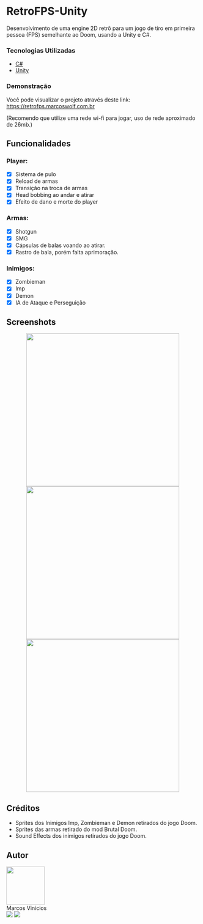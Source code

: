 # RetroFPS-Unity

Desenvolvimento de uma engine 2D retrô para um jogo de tiro em primeira pessoa (FPS) semelhante ao Doom, usando a Unity e C#.

### Tecnologias Utilizadas

* [C#](https://dotnet.microsoft.com/pt-br/languages/csharp)
* [Unity](https://unity.com)

### Demonstração

Você pode visualizar o projeto através deste link: <br/>
<a target="_blank" href="https://retrofps.marcoswolf.com.br">https://retrofps.marcoswolf.com.br</a>

(Recomendo que utilize uma rede wi-fi para jogar, uso de rede aproximado de 26mb.)

## Funcionalidades

### Player:
- [X] Sistema de pulo
- [X] Reload de armas
- [X] Transição na troca de armas
- [X] Head bobbing ao andar e atirar
- [X] Efeito de dano e morte do player

### Armas:
- [x] Shotgun
- [x] SMG
- [X] Cápsulas de balas voando ao atirar.
- [X] Rastro de bala, porém falta aprimoração.

### Inimigos:
- [x] Zombieman
- [x] Imp
- [x] Demon
- [X] IA de Ataque e Perseguição

## Screenshots

<p align="center">
  <img src="https://github.com/MarcosWolf/retroFPS/assets/26293082/28ddc0b0-cd5b-486c-bccb-395499ebdd65" width="400px">
  <img src="https://github.com/MarcosWolf/retroFPS/assets/26293082/0c8e8d36-42a3-412a-9602-984d1aa34d8f" width="400px">
  <img src="https://github.com/MarcosWolf/retroFPS/assets/26293082/bd724197-7a8a-4acc-b6b9-10a61c55dc16" width="400px">
</p>

## Créditos

- Sprites dos Inimigos Imp, Zombieman e Demon retirados do jogo Doom.
- Sprites das armas retirado do mod Brutal Doom.
- Sound Effects dos inimigos retirados do jogo Doom.
 
## Autor

<a href="https://www.marcoswolf.com.br/">
<img style="width:100px" src="https://avatars.githubusercontent.com/u/26293082?v=4" alt=""/>
<br />    
</a>
Marcos Vinícios

<div>
<a href="mailto:contato@marcoswolf.com.br"><img src="https://img.shields.io/badge/Gmail-D14836?style=for-the-badge&logo=gmail&logoColor=white"/></a>
<a href="https://www.linkedin.com/in/marcoswolf/" target="_blank" rel="noopener noreferrer"><img src="https://img.shields.io/badge/LinkedIn-0077B5?style=for-the-badge&logo=linkedin&logoColor=white"/></a>
</div>
